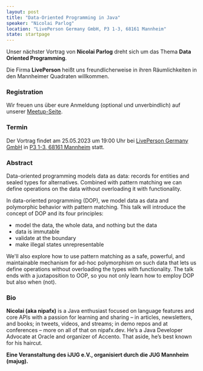 ```yaml
---
layout: post
title: "Data-Oriented Programming in Java"
speaker: "Nicolai Parlog"
location: "LivePerson Germany GmbH, P3 1-3, 68161 Mannheim"
state: startpage
---
```


Unser nächster Vortrag von **Nicolai Parlog** dreht sich um das Thema **Data Oriented Programming**. 

Die Firma **LivePerson** heißt uns freundlicherweise in ihren Räumlichkeiten in den Mannheimer Quadraten willkommen.

### Registration

Wir freuen uns über eure Anmeldung (optional und unverbindlich) auf unserer [Meetup-Seite](https://www.meetup.com/mannheim-java-usergroup/events/293466511).

### Termin

Der Vortrag findet am 25.05.2023 um 19:00 Uhr bei [LivePerson Germany GmbH](https://www.liveperson.com/) in [P3 1-3, 68161 Mannheim](https://maps.app.goo.gl/5YHvJPGSfrKrvP8y8?g_st=ic) statt.


### Abstract

Data-oriented programming models data as data: records for entities and sealed types for alternatives. Combined with pattern matching we can define operations on the data without overloading it with functionality.

In data-oriented programming (DOP), we model data as data and polymorphic behavior with pattern matching. This talk will introduce the concept of DOP and its four principles:
- model the data, the whole data, and nothing but the data
- data is immutable
- validate at the boundary
- make illegal states unrepresentable

We'll also explore how to use pattern matching as a safe, powerful, and maintainable mechanism for ad-hoc polymorphism on such data that lets us define operations without overloading the types with functionality. The talk ends with a juxtaposition to OOP, so you not only learn how to employ DOP but also when (not).

### Bio
**Nicolai (aka nipafx)** is a Java enthusiast focused on language features and core APIs with a passion for learning and sharing – in articles, newsletters, and books; in tweets, videos, and streams; in demo repos and at conferences – more on all of that on nipafx.dev. He’s a Java Developer Advocate at Oracle and organizer of Accento. That aside, he’s best known for his haircut.


**Eine Veranstaltung des iJUG e.V., organisiert durch die JUG Mannheim (majug).**


